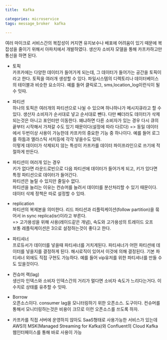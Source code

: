 ```yaml
---
title:  Kafka

categories: microservice 
tags: message_broker  kafka
 
---
```


  
여러 마이크로 서비스간의 복잡성이 커지면 유지보수나 배포에 어려움이 있기 때문에 복잡성을 줄이기 위해서 아파치에서 개발하였다. 생산자 소비자 모델을 통해 카프카하고만 통신을 하면 된다.  
  
- 토픽  
카프카에는 다양한 데이터가 들어가게 되는데, 그 데이터가 들어가는 공간을 토픽이라고 한다. 토픽을 여러개 생성할 수 있다. 파일시스템의 디렉토리나 데이터베이스의 테이블과 비슷한 요소이다. 예를 들어 클릭로그, sms,location_log이런식이 될 수 잇따.  
  
- 파티션  
하나의 토픽은 여러개의 파티션으로 나뉠 수 있으며 하나하나가 메시지큐라고 할 수 있다. 생산자 소비자가 순서대로 넣고 순서대로 뺀다. 다만 빼더라도 데이터가 삭제되는것은 아니고 포인터만 이동한다. 왜냐하면 다른 소비자가 있는 경우 다시 큐의 끝부터 시작해서 가져갈 수도 있기 때문이다(설정에 따라 다르다) => 동일 데이터에서 두번이상 사용이 가능한데 카프카의 중요한 기능 중 하나이다. 예를 들어 로그를 하둡과 엘라스틱 서치등에 각각 넣을수도 있따.  
이렇게 데이터가 삭제되지 않는 특성이 카프카를 데이터 파이프라인으로 쓰기에 적절하게 만든다.  
  
- 파티션이 여러개 있는 경우  
키가 없다면 라운드로빈으로 다음 파티션에 데이터가 들어가게 되고, 키가 있다면 특정 파티션으로 데이터가 들어간다.  
파티션은 늘릴 수 있지만 줄일수 없다.  
파티션을 늘리는 이유는 컨슈머를 늘려서 데이터를 분산처리할 수 있기 때문이다.  
데이터 삭제 정책은 따로 설정할 수 있따.  
  
- replication  
파티션의 복제본을 의미한다. 리드 파티션과 리플릭케이션(follow partition)을 묶어서 in sync replica(isr)이라고 부른다.  
=> 고가용성을 위해 사용(레이드같은 개념), 속도와 고가용성의 트레이드 오프  
보통 레플릭케이션은 3으로 설정하는것이 좋다고 한다.  
  
- 파티셔너  
프로듀서가 데이터를 넣을때 파티셔너를 거치게된다. 파티셔너가 어떤 파티션에 데이터를 넣을지를 결정하게 된다. 해시로직이 있어서 이것에 의해 결정된다. 기본 파티셔너 외에도 직접 구현도 가능하다. 예를 들어 vip유저를 위한 파티셔너를 만들 수도 있을것이다.  
  
- 컨슈머 랙(lag)  
생산자 인덱스와 소비자 인덱스간의 거리가 멀다면 소비자 속도가 느리다는거다. 이 수치로 상태를 유추할 수 잇따.  
  
- Borrow  
오픈소스이다. consumer lag을 모니터링하기 위한 오픈소스. 도구이다. 컨슈머를 통해서 모니터링하는것은 비용이 크므로 이런 오픈소스를 쓰도록 하자.  
  
- 카프카를 직접 서버에 운영하지 않아도 SaaS형태로 사용가능한 서비스가 있는데 AWS의 MSK(Managed Streaming for Kafka)와 Confluent의 Cloud Kafka  
웹인터페이스를 통해 바로 사용이 가능  
  
